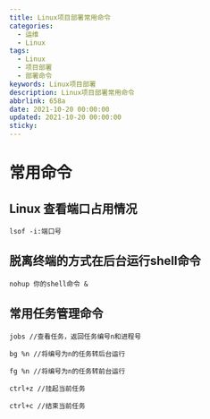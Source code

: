 ```yaml
---
title: Linux项目部署常用命令
categories:
  - 运维
  - Linux
tags:
  - Linux
  - 项目部署
  - 部署命令
keywords: Linux项目部署
description: Linux项目部署常用命令
abbrlink: 658a
date: 2021-10-20 00:00:00
updated: 2021-10-20 00:00:00
sticky:
---
```


# 常用命令

## Linux 查看端口占用情况
```shell
lsof -i:端口号
```

## 脱离终端的方式在后台运行shell命令

```shell
nohup 你的shell命令 &
```

## 常用任务管理命令

```shell
jobs //查看任务，返回任务编号n和进程号

bg %n //将编号为n的任务转后台运行

fg %n //将编号为n的任务转前台运行

ctrl+z //挂起当前任务

ctrl+c //结束当前任务
```
